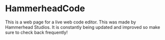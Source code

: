 # HammerheadCode
This is a web page for a live web code editor. This was made by Hammerhead Studios. It is constantly being updated and improved so make sure to check back frequently!
